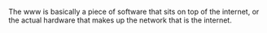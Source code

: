
The www is basically a piece of software that sits on top of the internet, or the actual hardware that makes up the network that is the internet.
